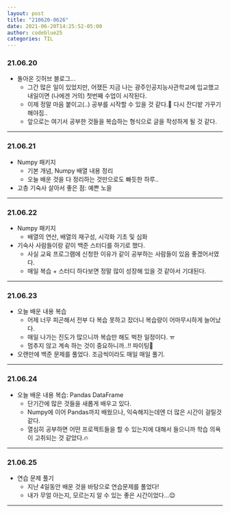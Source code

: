 ```yaml
---
layout: post
title: "210620-0626"
date: 2021-06-20T14:25:52-05:00
author: codeblue25
categories: TIL
---
```


<h3>21.06.20</h3>

- 돌아온 깃허브 블로그...
  - 그간 많은 일이 있었지만, 어쟀든 지금 나는 광주인공지능사관학교에 입교했고 내일이면 (나에겐 거의) 첫번째 수업이 시작된다.
  - 이제 정말 마음 붙이고(..) 공부를 시작할 수 있을 것 같다.🤯 다시 잔디밭 가꾸기 해야짐..
  - 앞으로는 여기서 공부한 것들을 복습하는 형식으로 글을 작성하게 될 것 같다.

---

<h3>21.06.21</h3>

- Numpy 패키지
  - 기본 개념, Numpy 배열 내용 정리
  - 오늘 배운 것을 다 정리하는 것만으로도 빠듯한 하루..
- 고층 기숙사 살아서 좋은 점: 예쁜 노을

---

<h3>21.06.22</h3>

- Numpy 패키지
  - 배열의 연산, 배열의 재구성, 시각화 기초 및 심화
- 기숙사 사람들이랑 같이 백준 스터디를 하기로 했다.
  - 사실 교육 프로그램에 신청한 이유가 같이 공부하는 사람들이 있음 좋겠어서였다.
  - 매일 복습 + 스터디 하다보면 정말 많이 성장해 있을 것 같아서 기대된다.

---

<h3>21.06.23</h3>

- 오늘 배운 내용 복습
  - 어제 너무 피곤해서 전부 다 복습 못하고 잤더니 복습량이 어마무시하게 늘어났다.
  - 매일 나가는 진도가 많으니까 복습만 해도 벅찬 일정이다. ㅠ
  - 멈추지 않고 계속 하는 것이 중요하니까..!! 파이팅💪
- 오랜만에 백준 문제를 풀었다. 조금씩이라도 매일 매일 풀기.

---

<h3>21.06.24</h3>

- 오늘 배운 내용 복습: Pandas DataFrame
  - 단기간에 많은 것들을 새롭게 배우고 있다.
  - Numpy에 이어 Pandas까지 배웠으나, 익숙해지는데엔 더 많은 시간이 걸릴것 같다.
  - 열심히 공부하면 어떤 프로젝트들을 할 수 있는지에 대해서 들으니까 학습 의욕이 고취되는 것 같았다.🔥

---

<h3>21.06.25</h3>

- 연습 문제 풀기
  - 지난 4일동안 배운 것을 바탕으로 연습문제를 풀었다!
  - 내가 무얼 아는지, 모르는지 알 수 있는 좋은 시간이었다...😌

---
